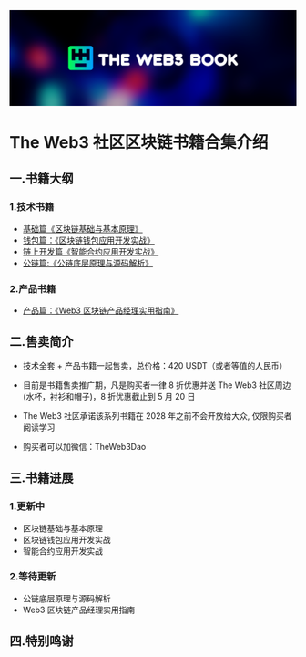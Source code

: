[![Dapplink](https://github.com/the-web3-book/the-web3-book/blob/main/banner.png)](https://github.com/the-web3)


# The Web3 社区区块链书籍合集介绍

## 一.书籍大纲

### 1.技术书籍
- [基础篇《区块链基础与基本原理》](https://github.com/the-web3-book/the-web3-book/blob/main/outline/blockchainbasic.md)
- [钱包篇：《区块链钱包应用开发实战》](https://github.com/the-web3-book/the-web3-book/blob/main/outline/wallet.md)
- [链上开发篇《智能合约应用开发实战》](https://github.com/the-web3-book/the-web3-book/blob/main/outline/dapp.md)
- [公链篇:《公链底层原理与源码解析》](https://github.com/the-web3-book/the-web3-book/blob/main/outline/chain.md)

### 2.产品书籍
- [产品篇：《Web3 区块链产品经理实用指南》](https://github.com/the-web3-book/the-web3-book/blob/main/outline/product.md)

## 二.售卖简介

- 技术全套 + 产品书籍一起售卖，总价格：420 USDT（或者等值的人民币）

- 目前是书籍售卖推广期，凡是购买者一律 8 折优惠并送 The Web3 社区周边(水杯，衬衫和帽子)，8 折优惠截止到 5 月 20 日

- The Web3 社区承诺该系列书籍在 2028 年之前不会开放给大众, 仅限购买者阅读学习

- 购买者可以加微信：TheWeb3Dao


## 三.书籍进展

### 1.更新中

- 区块链基础与基本原理
- 区块链钱包应用开发实战
- 智能合约应用开发实战

### 2.等待更新
- 公链底层原理与源码解析
- Web3 区块链产品经理实用指南


## 四.特别鸣谢



